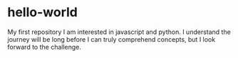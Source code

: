 # hello-world
My first repository 
I am interested in javascript and python. I understand the journey will be long before I can truly comprehend concepts, but I look forward to the challenge.
